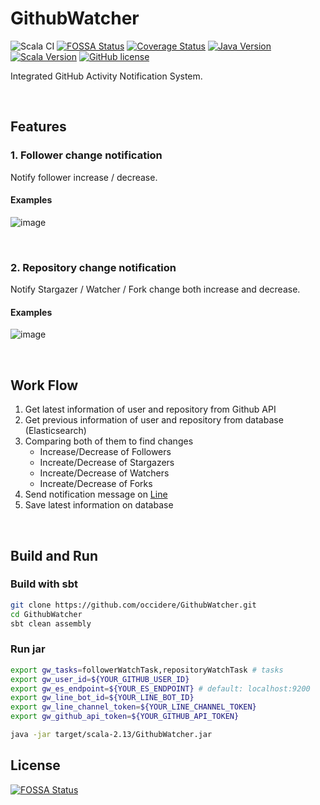 # GithubWatcher

![Scala CI](https://github.com/occidere/GithubWatcher/workflows/Scala%20CI/badge.svg)
[![FOSSA Status](https://app.fossa.com/api/projects/git%2Bgithub.com%2Foccidere%2FGithubWatcher.svg?type=shield)](https://app.fossa.com/projects/git%2Bgithub.com%2Foccidere%2FGithubWatcher?ref=badge_shield)
[![Coverage Status](https://coveralls.io/repos/github/occidere/GithubWatcher/badge.svg?branch=master)](https://coveralls.io/github/occidere/GithubWatcher?branch=master)
[![Java Version](https://img.shields.io/badge/java-1.8+-orange.svg)](https://www.java.com/ko/)
[![Scala Version](https://img.shields.io/badge/Scala-2.13-red.svg)](https://www.scala-lang.org/download/)
[![GitHub license](https://img.shields.io/github/license/occidere/GithubWatcher.svg)](https://github.com/occidere/GithubWatcher/blob/master/LICENSE)


Integrated GitHub Activity Notification System.

<br>

## Features
### 1. Follower change notification
Notify follower increase / decrease.

#### Examples
![image](https://user-images.githubusercontent.com/20942871/91848968-42e86f00-ec96-11ea-8316-7781634768ae.png)


<br>

### 2. Repository change notification
Notify Stargazer / Watcher / Fork change both increase and decrease.

#### Examples
![image](https://user-images.githubusercontent.com/20942871/91850418-7e843880-ec98-11ea-9fd5-9b3f1226f42d.png)


<br>

## Work Flow
1. Get latest information of user and repository from Github API
2. Get previous information of user and repository from database (Elasticsearch)
3. Comparing both of them to find changes
    - Increase/Decrease of Followers
    - Increate/Decrease of Stargazers
    - Increate/Decrease of Watchers
    - Increate/Decrease of Forks
4. Send notification message on [Line](https://line.me/en/)
5. Save latest information on database

<br>

## Build and Run

### Build with sbt
```bash
git clone https://github.com/occidere/GithubWatcher.git
cd GithubWatcher
sbt clean assembly
```

### Run jar
```bash
export gw_tasks=followerWatchTask,repositoryWatchTask # tasks
export gw_user_id=${YOUR_GITHUB_USER_ID}
export gw_es_endpoint=${YOUR_ES_ENDPOINT} # default: localhost:9200
export gw_line_bot_id=${YOUR_LINE_BOT_ID}
export gw_line_channel_token=${YOUR_LINE_CHANNEL_TOKEN}
export gw_github_api_token=${YOUR_GITHUB_API_TOKEN}

java -jar target/scala-2.13/GithubWatcher.jar
```


## License
[![FOSSA Status](https://app.fossa.com/api/projects/git%2Bgithub.com%2Foccidere%2FGithubWatcher.svg?type=large)](https://app.fossa.com/projects/git%2Bgithub.com%2Foccidere%2FGithubWatcher?ref=badge_large)
